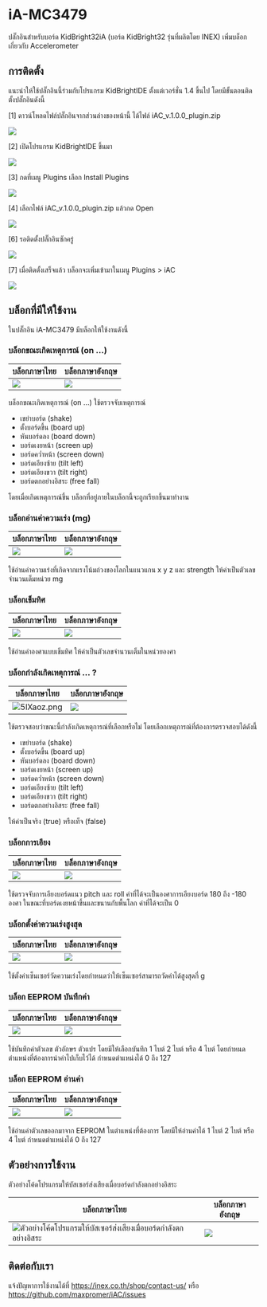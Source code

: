 # iA-MC3479

ปลั๊กอินสำหรับบอร์ด KidBright32iA (บอร์ด KidBright32 รุ่นที่ผลิตโดย INEX) เพิ่มบล็อกเกี่ยวกับ Accelerometer

## การติดตั้ง

แนะนำให้ใช้ปลั๊กอินนี้ร่วมกับโปรแกรม KidBrightIDE ตั้งแต่เวอร์ชั่น 1.4 ขึ้นไป โดยมีขั้นตอนติดตั้งปลั๊กอินดังนี้

[1] ดาวน์โหลดไฟล์ปลั๊กอินจากส่วนล่างของหน้านี้ ได้ไฟล์ iAC_v.1.0.0_plugin.zip

![](https://sv1.picz.in.th/images/2020/07/09/5lsxxz.png)

[2] เปิดโปรแกรม KidBrightIDE ขึ้นมา

![](https://sv1.picz.in.th/images/2020/07/09/5lsQ68.png)

[3] กดที่เมนู Plugins เลือก Install Plugins

![](https://sv1.picz.in.th/images/2020/07/09/5lsRzq.png)

[4] เลือกไฟล์ iAC_v.1.0.0_plugin.zip แล้วกด Open

![](https://sv1.picz.in.th/images/2020/07/09/5lsqWR.png)

[6] รอติดตั้งปลั๊กอินซักครู่

![](https://sv1.picz.in.th/images/2020/07/09/5ls5K0.png)

[7] เมื่อติดตั้งเสร็จแล้ว บล็อกจะเพิ่มเข้ามาในเมนู Plugins > iAC

![](https://sv1.picz.in.th/images/2020/07/09/5lsEAu.png)

## บล็อกที่มีให้ใช้งาน

ในปลั๊กอิน iA-MC3479 มีบล็อกให้ใช้งานดังนี้

### บล็อกขณะเกิดเหตุการณ์ (on ...)

| บล็อกภาษาไทย | บล็อกภาษาอังกฤษ |
|--|--|
| ![](https://sv1.picz.in.th/images/2020/07/10/5lX8Cf.png) | ![](https://sv1.picz.in.th/images/2020/07/10/5lXj2n.png) |

บล็อกขณะเกิดเหตุการณ์ (on ...) ใช้ตรวจจับเหตุการณ์

 - เขย่าบอร์ด (shake)
 - ตั้งบอร์ดขึ้น (board up)
 - หันบอร์ดลง (board down)
 - บอร์ดเงยหน้า (screen up)
 - บอร์ดคว่ำหน้า (screen down)
 - บอร์ดเอียงซ้าย (tilt left)
 - บอร์ดเอียงขวา (tilt right)
 - บอร์ดตกอย่างอิสระ (free fall)

โดยเมื่อเกิดเหตุการณ์ขึ้น บล็อกที่อยู่ภายในบล็อกนี้จะถูกเรียกขึ้นมาทำงาน

### บล็อกอ่านค่าความเร่ง (mg)

| บล็อกภาษาไทย | บล็อกภาษาอังกฤษ |
|--|--|
| ![](https://sv1.picz.in.th/images/2020/07/10/5lXHFa.png) | ![](https://sv1.picz.in.th/images/2020/07/10/5lXlFg.png) |

ใช้อ่านค่าความเร่งที่เกิดจากแรงโน้มถ่วงของโลกในแนวแกน x y z และ strength ให้ค่าเป็นตัวเลขจำนวนเต็มหน่วย mg

### บล็อกเข็มทิศ

| บล็อกภาษาไทย | บล็อกภาษาอังกฤษ |
|--|--|
| ![](https://sv1.picz.in.th/images/2020/07/10/5lXXtq.png) | ![](https://sv1.picz.in.th/images/2020/07/10/5lXDtW.png) |

ใช้อ่านค่าองศาแบบเข็มทิศ ให้ค่าเป็นตัวเลขจำนวนเต็มในหน่วยองศา

### บล็อกกำลังเกิดเหตุการณ์ ... ?

| บล็อกภาษาไทย | บล็อกภาษาอังกฤษ |
|--|--|
| ![5lXaoz.png](https://sv1.picz.in.th/images/2020/07/10/5lXaoz.png) | ![](https://sv1.picz.in.th/images/2020/07/10/5lXAl2.png) |

ใช้ตรวจสอบว่าขณะนี้กำลังเกิดเหตุการณ์ที่เลือกหรือไม่ โดยเลือกเหตุการณ์ที่ต้องการตรวจสอบได้ดังนี้

 - เขย่าบอร์ด (shake)
 - ตั้งบอร์ดขึ้น (board up)
 - หันบอร์ดลง (board down)
 - บอร์ดเงยหน้า (screen up)
 - บอร์ดคว่ำหน้า (screen down)
 - บอร์ดเอียงซ้าย (tilt left)
 - บอร์ดเอียงขวา (tilt right)
 - บอร์ดตกอย่างอิสระ (free fall)

ให้ค่าเป็นจริง (true) หรือเท็จ (false)

### บล็อกการเอียง

| บล็อกภาษาไทย | บล็อกภาษาอังกฤษ |
|--|--|
| ![](https://sv1.picz.in.th/images/2020/07/10/5lXpG8.png) | ![](https://sv1.picz.in.th/images/2020/07/10/5lXPG1.png) |

ใช้ตรวจจับการเอียงบอร์ดแนว pitch และ roll ค่าที่ได้จะเป็นองศาการเอียงบอร์ด 180 ถึง -180 องศา ในขณะที่บอร์ดเงยหน้าขึ้นและขนานกับพื้นโลก ค่าที่ได้จะเป็น 0

### บล็อกตั้งค่าความเร่งสูงสุด

| บล็อกภาษาไทย | บล็อกภาษาอังกฤษ |
|--|--|
| ![](https://sv1.picz.in.th/images/2020/07/10/5lXLHu.png) | ![](https://sv1.picz.in.th/images/2020/07/10/5lXuH9.png) |

ใช้ตั้งค่าเซ็นเซอร์วัดความเร่งโดยกำหนดว่าให้เซ็นเซอร์สามารถวัดค่าได้สูงสุดกี่ g

### บล็อก EEPROM บันทึกค่า

| บล็อกภาษาไทย | บล็อกภาษาอังกฤษ |
|--|--|
| ![](https://sv1.picz.in.th/images/2020/07/10/5lXmSZ.png) | ![](https://sv1.picz.in.th/images/2020/07/10/5lXn7J.png) |

ใช้บันทึกค่าตัวเลข ตัวอักษร ตัวแปร โดยมีให้เลือกบันทึก 1 ไบต์ 2 ไบต์ หรือ 4 ไบต์ โดยกำหนดตำแหน่งที่ต้องการนำค่าไปเก็บไว้ได้ กำหนดตำแหน่งได้ 0 ถึง 127

### บล็อก EEPROM อ่านค่า

| บล็อกภาษาไทย | บล็อกภาษาอังกฤษ |
|--|--|
| ![](https://sv1.picz.in.th/images/2020/07/10/5lXygI.png) | ![](https://sv1.picz.in.th/images/2020/07/10/5lXrgb.png) |

ใช้อ่านค่าตัวเลขออกมาจาก EEPROM ในตำแหน่งที่ต้องการ โดยมีให้อ่านค่าได้ 1 ไบต์ 2 ไบต์ หรือ 4 ไบต์ กำหนดตำแหน่งได้ 0 ถึง 127

## ตัวอย่างการใช้งาน

ตัวอย่างโค้ดโปรแกรมให้บัสเซอร์ส่งเสียงเมื่อบอร์ดกำลังตกอย่างอิสระ

| บล็อกภาษาไทย | บล็อกภาษาอังกฤษ |
|--|--|
| ![ตัวอย่างโค้ดโปรแกรมให้บัสเซอร์ส่งเสียงเมื่อบอร์ดกำลังตกอย่างอิสระ](https://sv1.picz.in.th/images/2020/07/10/5lXbgS.png) | ![](https://sv1.picz.in.th/images/2020/07/10/5lXO7Q.png) |

## ติดต่อกับเรา

แจ้งปัญหาการใช้งานได้ที่ https://inex.co.th/shop/contact-us/ หรือ https://github.com/maxpromer/iAC/issues

